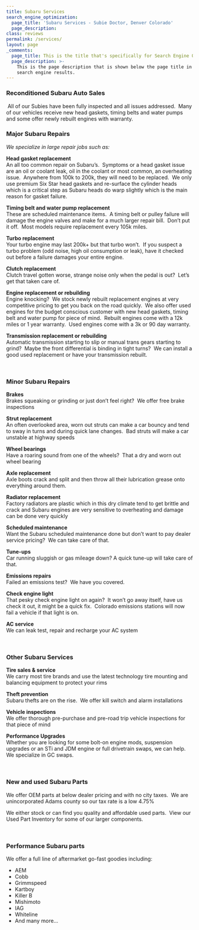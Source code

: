 ```yaml
---
title: Subaru Services
search_engine_optimization:
  page_title: 'Subaru Services - Subie Doctor, Denver Colorado'
  page_description:
class: reviews
permalink: /services/
layout: page
_comments:
  page_title: This is the title that's specifically for Search Engine Optimization.
  page_description: >-
    This is the page description that is shown below the page title in the
    search engine results.
---
```



### Reconditioned Subaru Auto Sales

&nbsp;All of our Subies have been fully inspected and all issues addressed. &nbsp;Many of our vehicles receive new head gaskets, timing belts and water pumps and some offer newly rebuilt engines with warranty.

### Major Subaru Repairs

*We specialize in large repair jobs such as:*

**Head gasket replacement**<br>An all too common repair on Subaru’s. &nbsp;Symptoms or a head gasket issue are an oil or coolant leak, oil in the coolant or most common, an overheating issue. &nbsp;Anywhere from 100k to 200k, they will need to be replaced. &nbsp;We only use premium Six Star head gaskets and re-surface the cylinder heads which is a critical step as Subaru heads do warp slightly which is the main reason for gasket failure.

**Timing belt and water pump replacement**<br>These are scheduled maintenance items. &nbsp;A timing belt or pulley failure will damage the engine valves and make for a much larger repair bill. &nbsp;Don’t put it off. &nbsp;Most models require replacement every 105k miles.

**Turbo replacement**<br>Your turbo engine may last 200k+ but that turbo won’t. &nbsp;If you suspect a turbo problem (odd noise, high oil consumption or leak), have it checked out before a failure damages your entire engine.

**Clutch replacement**<br>Clutch travel gotten worse, strange noise only when the pedal is out? &nbsp;Let’s get that taken care of.

**Engine replacement or rebuilding**<br>Engine knocking? &nbsp;We stock newly rebuilt replacement engines at very competitive pricing to get you back on the road quickly. &nbsp;We also offer used engines for the budget conscious customer with new head gaskets, timing belt and water pump for piece of mind. &nbsp;Rebuilt engines come with a 12k miles or 1 year warranty. &nbsp;Used engines come with a 3k or 90 day warranty.

**Transmission replacement or rebuilding**<br>Automatic transmission starting to slip or manual trans gears starting to grind? &nbsp;Maybe the front differential is binding in tight turns? &nbsp;We can install a good used replacement or have your transmission rebuilt.

&nbsp;

### Minor Subaru Repairs

**Brakes**<br>Brakes squeaking or grinding or just don’t feel right? &nbsp;We offer free brake inspections

**Strut replacement**<br>An often overlooked area, worn out struts can make a car bouncy and tend to sway in turns and during quick lane changes. &nbsp;Bad struts will make a car unstable at highway speeds

**Wheel bearings**<br>Have a roaring sound from one of the wheels? &nbsp;That a dry and worn out wheel bearing

**Axle replacement**<br>Axle boots crack and split and then throw all their lubrication grease onto everything around them.

**Radiator replacement**<br>Factory radiators are plastic which in this dry climate tend to get brittle and crack and Subaru engines are very sensitive to overheating and damage can be done very quickly

**Scheduled maintenance**<br>Want the Subaru scheduled maintenance done but don’t want to pay dealer service pricing? &nbsp;We can take care of that.

**Tune-ups**<br>Car running sluggish or gas mileage down? A quick tune-up will take care of that. &nbsp;

**Emissions repairs**<br>Failed an emissions test? &nbsp;We have you covered.

**Check engine light**<br>That pesky check engine light on again? &nbsp;It won’t go away itself, have us check it out, it might be a quick fix. &nbsp;Colorado emissions stations will now fail a vehicle if that light is on.

**AC service**<br>We can leak test, repair and recharge your AC system

&nbsp;

### Other Subaru Services

**Tire sales & service**<br>We carry most tire brands and use the latest technology tire mounting and balancing equipment to protect your rims

**Theft prevention**<br>Subaru thefts are on the rise. &nbsp;We offer kill switch and alarm installations

**Vehicle inspections**<br>We offer thorough pre-purchase and pre-road trip vehicle inspections for that piece of mind

**Performance Upgrades**<br>Whether you are looking for some bolt-on engine mods, suspension upgrades or an STi and JDM engine or full drivetrain swaps, we can help. We specialize in GC swaps.

&nbsp; &nbsp;

### New and used Subaru Parts

We offer OEM parts at below dealer pricing and with no city taxes. &nbsp;We are unincorporated Adams county so our tax rate is a low 4.75%

We either stock or can find you quality and affordable used parts. &nbsp;View our Used Part Inventory for some of our larger components.

&nbsp;

### Performance Subaru parts

We offer a full line of aftermarket go-fast goodies including:

* AEM
* Cobb
* Grimmspeed
* Kartboy
* Killer B
* Mishimoto
* IAG
* Whiteline
* And many more…

&nbsp;